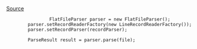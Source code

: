 [Source](http://github.com/born2snipe/flapjack/blob/2ad6f5f376aaf06264e9b51576bf068754afd715/flapjack-example/src/test/java/flapjack/example/FileTest.java)

```
                FlatFileParser parser = new FlatFileParser();
		parser.setRecordReaderFactory(new LineRecordReaderFactory());
		parser.setRecordParser(recordParser);

		ParseResult result = parser.parse(file);
```